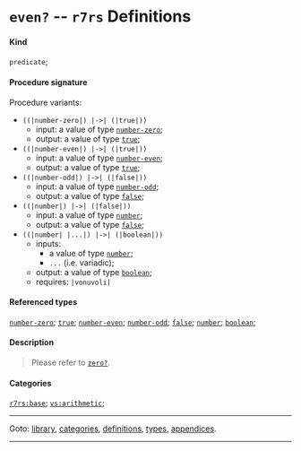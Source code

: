 

<a id='definition__r7rs__even_3f'></a>

# `even?` -- `r7rs` Definitions


#### Kind

`predicate`;


#### Procedure signature

Procedure variants:
 * `((|number-zero|) |->| (|true|))`
   * input: a value of type [`number-zero`](../../r7rs/types/number-zero.md#type__r7rs__number-zero);
   * output: a value of type [`true`](../../r7rs/types/true.md#type__r7rs__true);
 * `((|number-even|) |->| (|true|))`
   * input: a value of type [`number-even`](../../r7rs/types/number-even.md#type__r7rs__number-even);
   * output: a value of type [`true`](../../r7rs/types/true.md#type__r7rs__true);
 * `((|number-odd|) |->| (|false|))`
   * input: a value of type [`number-odd`](../../r7rs/types/number-odd.md#type__r7rs__number-odd);
   * output: a value of type [`false`](../../r7rs/types/false.md#type__r7rs__false);
 * `((|number|) |->| (|false|))`
   * input: a value of type [`number`](../../r7rs/types/number.md#type__r7rs__number);
   * output: a value of type [`false`](../../r7rs/types/false.md#type__r7rs__false);
 * `((|number| |...|) |->| (|boolean|))`
   * inputs:
     * a value of type [`number`](../../r7rs/types/number.md#type__r7rs__number);
     * `...` (i.e. variadic);
   * output: a value of type [`boolean`](../../r7rs/types/boolean.md#type__r7rs__boolean);
   * requires: `|vonuvoli|`


#### Referenced types

[`number-zero`](../../r7rs/types/number-zero.md#type__r7rs__number-zero);
[`true`](../../r7rs/types/true.md#type__r7rs__true);
[`number-even`](../../r7rs/types/number-even.md#type__r7rs__number-even);
[`number-odd`](../../r7rs/types/number-odd.md#type__r7rs__number-odd);
[`false`](../../r7rs/types/false.md#type__r7rs__false);
[`number`](../../r7rs/types/number.md#type__r7rs__number);
[`boolean`](../../r7rs/types/boolean.md#type__r7rs__boolean);


#### Description

> Please refer to [`zero?`](../../r7rs/definitions/zero_3f.md#definition__r7rs__zero_3f).


#### Categories

[`r7rs:base`](../../r7rs/categories/r7rs_3a_base.md#category__r7rs__r7rs_3a_base);
[`vs:arithmetic`](../../r7rs/categories/vs_3a_arithmetic.md#category__r7rs__vs_3a_arithmetic);

----

Goto: [library](../../r7rs/_index.md#library__r7rs), [categories](../../r7rs/categories/_index.md#toc__r7rs__categories), [definitions](../../r7rs/definitions/_index.md#toc__r7rs__definitions), [types](../../r7rs/types/_index.md#toc__r7rs__types), [appendices](../../r7rs/appendices/_index.md#toc__r7rs__appendices).

----

